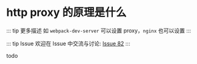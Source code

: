 # http proxy 的原理是什么

::: tip 更多描述 
 如 `webpack-dev-server` 可以设置 proxy，`nginx` 也可以设置 
:::

::: tip Issue 
 欢迎在 Issue 中交流与讨论: [Issue 82](https://github.com/shfshanyue/Daily-Question/issues/82) 
:::

todo